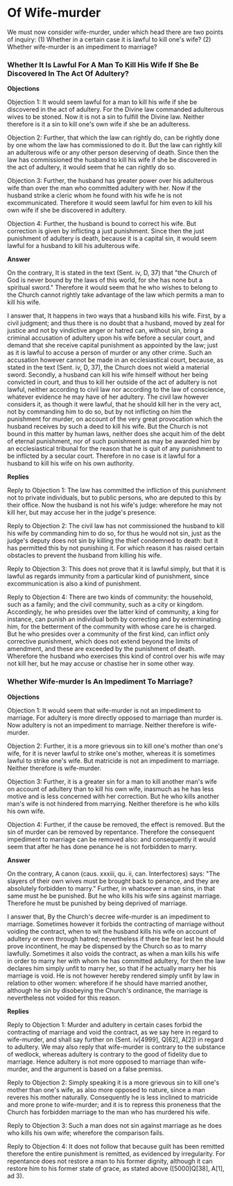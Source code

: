 # Of Wife-murder

We must now consider wife-murder, under which head there are two points of inquiry:
(1) Whether in a certain case it is lawful to kill one's wife?
(2) Whether wife-murder is an impediment to marriage?
### Whether It Is Lawful For A Man To Kill His Wife If She Be Discovered In The Act Of Adultery?

**Objections**

Objection 1: It would seem lawful for a man to kill his wife if she be discovered in the act of adultery. For the Divine law commanded adulterous wives to be stoned. Now it is not a sin to fulfill the Divine law. Neither therefore is it a sin to kill one's own wife if she be an adulteress.

Objection 2: Further, that which the law can rightly do, can be rightly done by one whom the law has commissioned to do it. But the law can rightly kill an adulterous wife or any other person deserving of death. Since then the law has commissioned the husband to kill his wife if she be discovered in the act of adultery, it would seem that he can rightly do so.

Objection 3: Further, the husband has greater power over his adulterous wife than over the man who committed adultery with her. Now if the husband strike a cleric whom he found with his wife he is not excommunicated. Therefore it would seem lawful for him even to kill his own wife if she be discovered in adultery.

Objection 4: Further, the husband is bound to correct his wife. But correction is given by inflicting a just punishment. Since then the just punishment of adultery is death, because it is a capital sin, it would seem lawful for a husband to kill his adulterous wife.

**Answer**

On the contrary, It is stated in the text (Sent. iv, D, 37) that "the Church of God is never bound by the laws of this world, for she has none but a spiritual sword." Therefore it would seem that he who wishes to belong to the Church cannot rightly take advantage of the law which permits a man to kill his wife.

I answer that, It happens in two ways that a husband kills his wife. First, by a civil judgment; and thus there is no doubt that a husband, moved by zeal for justice and not by vindictive anger or hatred can, without sin, bring a criminal accusation of adultery upon his wife before a secular court, and demand that she receive capital punishment as appointed by the law; just as it is lawful to accuse a person of murder or any other crime. Such an accusation however cannot be made in an ecclesiastical court, because, as stated in the text (Sent. iv, D, 37), the Church does not wield a material sword. Secondly, a husband can kill his wife himself without her being convicted in court, and thus to kill her outside of the act of adultery is not lawful, neither according to civil law nor according to the law of conscience, whatever evidence he may have of her adultery. The civil law however considers it, as though it were lawful, that he should kill her in the very act, not by commanding him to do so, but by not inflicting on him the punishment for murder, on account of the very great provocation which the husband receives by such a deed to kill his wife. But the Church is not bound in this matter by human laws, neither does she acquit him of the debt of eternal punishment, nor of such punishment as may be awarded him by an ecclesiastical tribunal for the reason that he is quit of any punishment to be inflicted by a secular court. Therefore in no case is it lawful for a husband to kill his wife on his own authority.

**Replies**

Reply to Objection 1: The law has committed the infliction of this punishment not to private individuals, but to public persons, who are deputed to this by their office. Now the husband is not his wife's judge: wherefore he may not kill her, but may accuse her in the judge's presence.

Reply to Objection 2: The civil law has not commissioned the husband to kill his wife by commanding him to do so, for thus he would not sin, just as the judge's deputy does not sin by killing the thief condemned to death: but it has permitted this by not punishing it. For which reason it has raised certain obstacles to prevent the husband from killing his wife.

Reply to Objection 3: This does not prove that it is lawful simply, but that it is lawful as regards immunity from a particular kind of punishment, since excommunication is also a kind of punishment.

Reply to Objection 4: There are two kinds of community: the household, such as a family; and the civil community, such as a city or kingdom. Accordingly, he who presides over the latter kind of community, a king for instance, can punish an individual both by correcting and by exterminating him, for the betterment of the community with whose care he is charged. But he who presides over a community of the first kind, can inflict only corrective punishment, which does not extend beyond the limits of amendment, and these are exceeded by the punishment of death. Wherefore the husband who exercises this kind of control over his wife may not kill her, but he may accuse or chastise her in some other way.
### Whether Wife-murder Is An Impediment To Marriage?

**Objections**

Objection 1: It would seem that wife-murder is not an impediment to marriage. For adultery is more directly opposed to marriage than murder is. Now adultery is not an impediment to marriage. Neither therefore is wife-murder.

Objection 2: Further, it is a more grievous sin to kill one's mother than one's wife, for it is never lawful to strike one's mother, whereas it is sometimes lawful to strike one's wife. But matricide is not an impediment to marriage. Neither therefore is wife-murder.

Objection 3: Further, it is a greater sin for a man to kill another man's wife on account of adultery than to kill his own wife, inasmuch as he has less motive and is less concerned with her correction. But he who kills another man's wife is not hindered from marrying. Neither therefore is he who kills his own wife.

Objection 4: Further, if the cause be removed, the effect is removed. But the sin of murder can be removed by repentance. Therefore the consequent impediment to marriage can be removed also: and consequently it would seem that after he has done penance he is not forbidden to marry.

**Answer**

On the contrary, A canon (caus. xxxiii, qu. ii, can. Interfectores) says: "The slayers of their own wives must be brought back to penance, and they are absolutely forbidden to marry." Further, in whatsoever a man sins, in that same must he be punished. But he who kills his wife sins against marriage. Therefore he must be punished by being deprived of marriage.

I answer that, By the Church's decree wife-murder is an impediment to marriage. Sometimes however it forbids the contracting of marriage without voiding the contract, when to wit the husband kills his wife on account of adultery or even through hatred; nevertheless if there be fear lest he should prove incontinent, he may be dispensed by the Church so as to marry lawfully. Sometimes it also voids the contract, as when a man kills his wife in order to marry her with whom he has committed adultery, for then the law declares him simply unfit to marry her, so that if he actually marry her his marriage is void. He is not however hereby rendered simply unfit by law in relation to other women: wherefore if he should have married another, although he sin by disobeying the Church's ordinance, the marriage is nevertheless not voided for this reason.

**Replies**

Reply to Objection 1: Murder and adultery in certain cases forbid the contracting of marriage and void the contract, as we say here in regard to wife-murder, and shall say further on (Sent. iv[4999], Q[62], A[2]) in regard to adultery. We may also reply that wife-murder is contrary to the substance of wedlock, whereas adultery is contrary to the good of fidelity due to marriage. Hence adultery is not more opposed to marriage than wife-murder, and the argument is based on a false premiss.

Reply to Objection 2: Simply speaking it is a more grievous sin to kill one's mother than one's wife, as also more opposed to nature, since a man reveres his mother naturally. Consequently he is less inclined to matricide and more prone to wife-murder; and it is to repress this proneness that the Church has forbidden marriage to the man who has murdered his wife.

Reply to Objection 3: Such a man does not sin against marriage as he does who kills his own wife; wherefore the comparison fails.

Reply to Objection 4: It does not follow that because guilt has been remitted therefore the entire punishment is remitted, as evidenced by irregularity. For repentance does not restore a man to his former dignity, although it can restore him to his former state of grace, as stated above ([5000]Q[38], A[1], ad 3).

